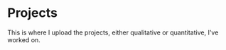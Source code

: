 # Projects
This is where I upload the projects, either qualitative or quantitative, I've worked on.
